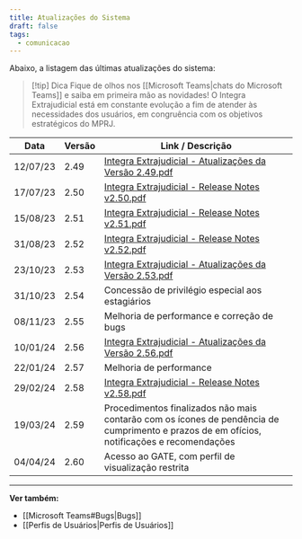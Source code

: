 ```yaml
---
title: Atualizações do Sistema
draft: false
tags:
  - comunicacao
---
```

Abaixo, a listagem das últimas atualizações do sistema:
> [!tip] Dica
> Fique de olhos nos [[Microsoft Teams|chats do Microsoft Teams]] e saiba em primeira mão as novidades!
O Integra Extrajudicial está em constante evolução a fim de atender às necessidades dos usuários, em congruência com os objetivos estratégicos do MPRJ.


| Data     | Versão | Link / Descrição                                                                                                                                                         |
| -------- | ------ | ------------------------------------------------------------------------------------------------------------------------------------------------------------------------ |
| 12/07/23 | 2.49   | [Integra Extrajudicial - Atualizações da Versão 2.49.pdf](https://mprj.sharepoint.com/:b:/s/dti-gsi-integraextr/ESOf6V3XC5VIlV8P1iN3fbABRj3DFd3_W3VPGWLlNS310A?e=oUrHFx) |
| 17/07/23 | 2.50   | [Integra Extrajudicial - Release Notes v2.50.pdf](https://mprj.sharepoint.com/:b:/s/dti-gsi-integraextr/EQLJYHNzM4VAjiGOOXX1neUBma1Ylc_k8cdjFLmZoSsEag?e=1KSkxC)         |
| 15/08/23 | 2.51   | [Integra Extrajudicial - Release Notes v2.51.pdf](https://mprj.sharepoint.com/:b:/s/dti-gsi-integraextr/EQMGV6HuLd9Lo1mKVa_6K6ABuMzDgT7m1W4moAaDOK4veg?e=7iKtIK)         |
| 31/08/23 | 2.52   | [Integra Extrajudicial - Release Notes v2.52.pdf](https://mprj.sharepoint.com/:b:/s/dti-gsi-integraextr/EfrhSrDoppVDj00mKoC_XdUBftPytdT3N5eRZ9k7QJtvxg?e=k9LgSY)         |
| 23/10/23 | 2.53   | [Integra Extrajudicial - Atualizações da Versão 2.53.pdf](https://mprj.sharepoint.com/:b:/s/dti-gsi-integraextr/ESjwHLGa19FIryEuTIS9r_AB675S1LDnLgwG-eTFiGCCCA?e=SWjqqY) |
| 31/10/23 | 2.54   | Concessão de privilégio especial aos estagiários                                                                                                                         |
| 08/11/23 | 2.55   | Melhoria de performance e correção de bugs                                                                                                                               |
| 10/01/24 | 2.56   | [Integra Extrajudicial - Atualizações da Versão 2.56.pdf](https://mprj.sharepoint.com/:b:/s/dti-gsi-integraextr/EaAO75OrUjFBkX37hLaccSwBgmpCEfXYjhy7q4kdemvzTw?e=9ApEjc) |
| 22/01/24 | 2.57   | Melhoria de performance                                                                                                                                                  |
| 29/02/24 | 2.58   | [Integra Extrajudicial - Release Notes v2.58.pdf](https://mprj.sharepoint.com/:b:/s/dti-gsi-integraextr/ERcI28cScwBOviDqYSNq9PMBQbUb_h0vUUDBhZS-oe_1XQ?e=Q7ga38)         |
| 19/03/24 | 2.59   | Procedimentos finalizados não mais contarão com os ícones de pendência de cumprimento e prazos de em ofícios, notificações e recomendações                               |
| 04/04/24 | 2.60   | Acesso ao GATE, com perfil de visualização restrita                                                                                                                      |

___
**Ver também:**
- [[Microsoft Teams#Bugs|Bugs]]
- [[Perfis de Usuários|Perfis de Usuários]]